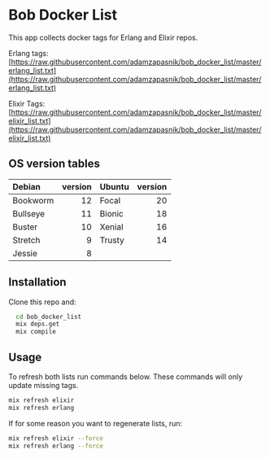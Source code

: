 # Bob Docker List

This app collects docker tags for Erlang and Elixir repos.

Erlang tags:
[https://raw.githubusercontent.com/adamzapasnik/bob_docker_list/master/erlang_list.txt](https://raw.githubusercontent.com/adamzapasnik/bob_docker_list/master/erlang_list.txt)

Elixir Tags:
[https://raw.githubusercontent.com/adamzapasnik/bob_docker_list/master/elixir_list.txt](https://raw.githubusercontent.com/adamzapasnik/bob_docker_list/master/elixir_list.txt)

## OS version tables

| Debian   | version | Ubuntu | version |
| :------- | ------: | :----- | ------: |
| Bookworm |      12 | Focal  |      20 |
| Bullseye |      11 | Bionic |      18 |
| Buster   |      10 | Xenial |      16 |
| Stretch  |       9 | Trusty |      14 |
| Jessie   |       8 |

## Installation

Clone this repo and:

```sh
  cd bob_docker_list
  mix deps.get
  mix compile
```

## Usage

To refresh both lists run commands below. These commands will only update missing tags.

```sh
mix refresh elixir
mix refresh erlang
```

If for some reason you want to regenerate lists, run:

```sh
mix refresh elixir --force
mix refresh erlang --force
```
